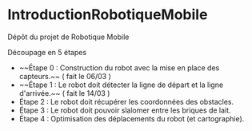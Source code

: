 # IntroductionRobotiqueMobile
Dépôt du projet de Robotique Mobile

Découpage en 5 étapes
<ul>
  <li> ~~Étape 0 : Construction du robot avec la mise en place des capteurs.~~ ( fait le 06/03 )</li>
  <li> ~~Étape 1 : Le robot doit détecter la ligne de départ et la ligne d'arrivée.~~ ( fait le 14/03 ) </li>
  <li> Étape 2 : Le robot doit récupérer les coordonnées des obstacles. </li>
  <li> Étape 3 :  Le robot doit pouvoir slalomer entre les briques de lait. </li>
  <li> Étape 4 : Optimisation des déplacements du robot (et cartographie). </li>
</ul> 
